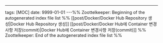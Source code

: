 ---
tags: [MOC]
date: 9999-01-01
---%% Zoottelkeeper: Beginning of the autogenerated index file list  %%
 [[post/Docker/Docker Hub Repository 생성|Docker Hub Repository 생성]]
 [[post/Docker/Docker Hub에 Container 변경사항 저장(commit)|Docker Hub에 Container 변경사항 저장(commit)]]
%% Zoottelkeeper: End of the autogenerated index file list  %%
